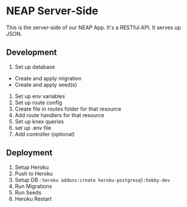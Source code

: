 # NEAP Server-Side

This is the server-side of our NEAP App. It's a RESTful API. It serves up JSON.

## Development

1. Set up database
  - Create and apply migration
  - Create and apply seed(s)
1. Set up env variables
1. Set up route config
1. Create file in routes folder for that resource
1. Add route handlers for that resource
1. Set up knex queries
1. set up .env file
1. Add controller (optional)


## Deployment

1. Setup Heroku
1. Push to Heroku
1. Setup DB : `heroku addons:create heroku-postgresql:hobby-dev`
1. Run Migrations
1. Run Seeds
1. Heroku Restart
